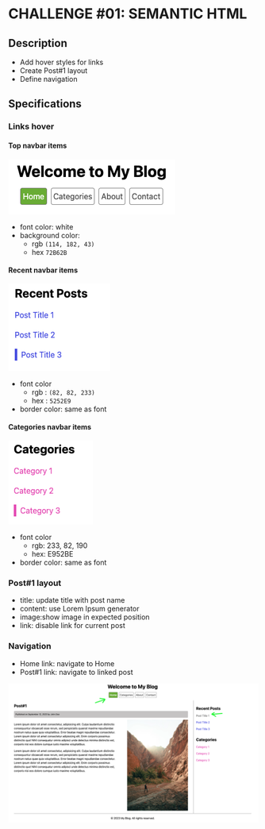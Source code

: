 # CHALLENGE #01: SEMANTIC HTML

## Description

- Add hover styles for links
- Create Post#1 layout
- Define navigation

## Specifications

### Links hover

#### Top navbar items

![top-navbar-item](./assets/top-nav-item-hover.png)

- font color: white
- background color:
  - rgb `(114, 182, 43)`
  - hex `72B62B`

#### Recent navbar items

![recent-navbar-item](./assets/recent-nav-item-hover.png)

- font color
  - rgb : `(82, 82, 233)`
  - hex : `5252E9`
- border color: same as font

#### Categories navbar items

![categories-navbar-item](./assets/category-nav-item-hover.png)

- font color
  - rgb: 233, 82, 190
  - hex: E952BE
- border color: same as font

### Post#1 layout

- title: update title with post name
- content: use Lorem Ipsum generator
- image:show image in expected position
- link: disable link for current post

### Navigation

- Home link: navigate to Home
- Post#1 link: navigate to linked post

![layout-nav](./assets/layout-nav.png)
